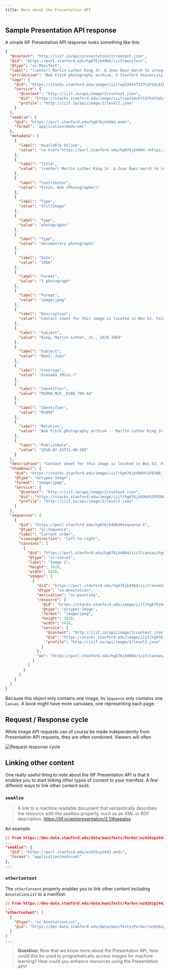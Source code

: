 ```yaml
---
title: More about the Presentation API
---
```


## Sample Presentation API response

A simple IIIF Presentation API response looks something like this:

```json
{
  "@context": "http://iiif.io/api/presentation/2/context.json",
  "@id": "https://purl.stanford.edu/hg676jb4964/iiif/manifest",
  "@type": "sc:Manifest",
  "label": "(center) Martin Luther King Jr. & Joan Baez march to integrate schools,  Grenada, MS, 1966",
  "attribution": "Bob Fitch photography archive, © Stanford University Libraries",
  "logo": {
    "@id": "https://stacks.stanford.edu/image/iiif/wy534zh7137%2FSULAIR_rosette/full/400,/0/default.jpg",
    "service": {
      "@context": "http://iiif.io/api/image/2/context.json",
      "@id": "https://stacks.stanford.edu/image/iiif/wy534zh7137%2FSULAIR_rosette",
      "profile": "http://iiif.io/api/image/2/level2.json"
    }
  },
  "seeAlso": {
    "@id": "https://purl.stanford.edu/hg676jb4964.mods",
    "format": "application/mods+xml"
  },
  "metadata": [
    {
      "label": "Available Online",
      "value": "<a href='https://purl.stanford.edu/hg676jb4964'>https://purl.stanford.edu/hg676jb4964</a>"
    },
    {
      "label": "Title",
      "value": "(center) Martin Luther King Jr. & Joan Baez march to integrate schools,  Grenada, MS, 1966"
    },
    {
      "label": "Contributor",
      "value": "Fitch, Bob (Photographer)"
    },
    {
      "label": "Type",
      "value": "StillImage"
    },
    {
      "label": "Type",
      "value": "photographs"
    },
    {
      "label": "Type",
      "value": "documentary photographs"
    },
    {
      "label": "Date",
      "value": "1966"
    },
    {
      "label": "Format",
      "value": "1 photograph"
    },
    {
      "label": "Format",
      "value": "image/jpeg"
    },
    {
      "label": "Description",
      "value": "Contact sheet for this image is located in Box 52, Folder 1, sheet 796. Negative is located in Box 63, Folder 18, sheet 796."
    },
    {
      "label": "Subject",
      "value": "King, Martin Luther, Jr., 1929-1968"
    },
    {
      "label": "Subject",
      "value": "Baez, Joan"
    },
    {
      "label": "Coverage",
      "value": "Grenada (Miss.)"
    },
    {
      "label": "Identifier",
      "value": "M1994_MLK__0380_796-44"
    },
    {
      "label": "Identifier",
      "value": "M1994"
    },
    {
      "label": "Relation",
      "value": "Bob Fitch photography archive -- Martin Luther King Jr. gallery, 1965-1966"
    },
    {
      "label": "PublishDate",
      "value": "2018-07-25T21:40:28Z"
    }
  ],
  "description": "Contact sheet for this image is located in Box 52, Folder 1, sheet 796. Negative is located in Box 63, Folder 18, sheet 796.",
  "thumbnail": {
    "@id": "https://stacks.stanford.edu/image/iiif/hg676jb4964%2F0380_796-44/full/!400,400/0/default.jpg",
    "@type": "dctypes:Image",
    "format": "image/jpeg",
    "service": {
      "@context": "http://iiif.io/api/image/2/context.json",
      "@id": "https://stacks.stanford.edu/image/iiif/hg676jb4964%2F0380_796-44",
      "profile": "http://iiif.io/api/image/2/level2.json"
    }
  },
  "sequences": [
    {
      "@id": "https://purl.stanford.edu/hg676jb4964#sequence-1",
      "@type": "sc:Sequence",
      "label": "Current order",
      "viewingDirection": "left-to-right",
      "canvases": [
        {
          "@id": "https://purl.stanford.edu/hg676jb4964/iiif/canvas/hg676jb4964_1",
          "@type": "sc:Canvas",
          "label": "Image 1",
          "height": 3820,
          "width": 5426,
          "images": [
            {
              "@id": "https://purl.stanford.edu/hg676jb4964/iiif/annotation/hg676jb4964_1",
              "@type": "oa:Annotation",
              "motivation": "sc:painting",
              "resource": {
                "@id": "https://stacks.stanford.edu/image/iiif/hg676jb4964%2F0380_796-44/full/full/0/default.jpg",
                "@type": "dctypes:Image",
                "format": "image/jpeg",
                "height": 3820,
                "width": 5426,
                "service": {
                  "@context": "http://iiif.io/api/image/2/context.json",
                  "@id": "https://stacks.stanford.edu/image/iiif/hg676jb4964%2F0380_796-44",
                  "profile": "http://iiif.io/api/image/2/level2.json"
                }
              },
              "on": "https://purl.stanford.edu/hg676jb4964/iiif/canvas/hg676jb4964_1"
            }
          ]
        }
      ]
    }
  ]
}
```

Because this object only contains one image, its `Sequence` only contains one `Canvas`. A book might have more canvases, one representing each page.


## Request / Response cycle

While Image API requests can of course be made independently from Presentation API requests, they are often combined. Viewers will often 

![Request response cycle](/img/request_response.png)


## Linking other content

One really useful thing to note about the IIIF Presentation API is that it enables you to start linking other types of content to your manifest. A few different ways to link other content exist.

### `seeAlso`
> A link to a machine readable document that semantically describes the resource with the seeAlso property, such as an XML or RDF description. https://iiif.io/api/presentation/2.1/#seealso

An example:

```json
// From https://dms-data.stanford.edu/data/manifests/Parker/wz026zp2442/manifest.json
...
"seeAlso": {
  "@id": "https://purl.stanford.edu/wz026zp2442.mods",
  "format": "application/mods+xml"
},
...
```

### `otherContent`
The `otherContent` property enables you to link other content including `AnnotationList` to a manifest.

```json
// From https://dms-data.stanford.edu/data/manifests/Parker/wz026zp2442/manifest.json
...
"otherContent": [
  {
    "@type": "sc:AnnotationList",
    "@id": "https://dms-data.stanford.edu/data/manifests/Parker/wz026zp2442/list/1r.json"
  }
]
...
```

> **Question:** Now that we know more about the Presentation API, how could this be used to programatically access images for machine learning? How could you enhance resources using the Presentation API?
